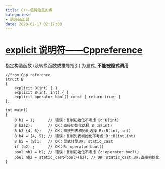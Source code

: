 ```yaml
---
title: C++-值得注意的点
categories:
- 语言&&工具
date: 2020-02-17 02:17:00
---
```

# [explicit 说明符——Cppreference](https://zh.cppreference.com/w/cpp/language/explicit)
指定构造函数 (及转换函数或推导指引) 为显式, **不能被隐式调用**
```
//from Cpp reference
struct B
{
    explicit B(int) { }
    explicit B(int, int) { }
    explicit operator bool() const { return true; }
};

int main()
{ 
    B b1 = 1;      // 错误：复制初始化不考虑 B::B(int)
    B b2(2);       // OK：直接初始化选择 B::B(int)
    B b3 {4, 5};   // OK：直接列表初始化选择 B::B(int, int)
    B b4 = {4, 5}; // 错误：复制列表初始化不考虑 B::B(int,int)
    B b5 = (B)1;   // OK：显式转型进行 static_cast
    if (b2) ;      // OK：B::operator bool()
    bool nb1 = b2; // 错误：复制初始化不考虑 B::operator bool()
    bool nb2 = static_cast<bool>(b2); // OK：static_cast 进行直接初始化
}

```
